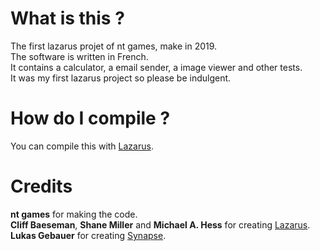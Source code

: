 # What is this ?
The first lazarus projet of nt games, make in 2019.    
The software is written in French.    
It contains a calculator, a email sender, a image viewer and other tests.    
It was my first lazarus project so please be indulgent.

# How do I compile ? 
You can compile this with [Lazarus](https://www.lazarus-ide.org/).

# Credits
**nt games** for making the code.    
**Cliff Baeseman**, **Shane Miller** and **Michael A. Hess** for creating [Lazarus](https://www.lazarus-ide.org/).    
**Lukas Gebauer** for creating [Synapse](http://www.ararat.cz/synapse/doku.php/start ).
